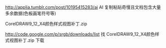 http://applia.tumblr.com/post/10195415283/ai
AI 复制粘贴奇慢且文档包含大量多余数据(色板画笔符号等)

CorelDRAW9\_12\_X4颜色样式视图补丁.zip

http://code.google.com/p/srgb/downloads/list
找 CorelDRAW9\_12\_X4颜色样式视图补丁.zip  下载